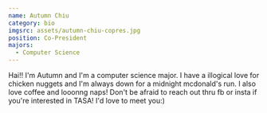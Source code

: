 ```yaml
---
name: Autumn Chiu
category: bio
imgsrc: assets/autumn-chiu-copres.jpg
position: Co-President
majors:
  - Computer Science
---
```

Hai!! I'm Autumn and I'm a computer science major. I have a illogical love for chicken nuggets and I'm always down for a midnight mcdonald's run. I also love coffee and looonng naps! Don't be afraid to reach out thru fb or insta if you're interested in TASA! I'd love to meet you:)